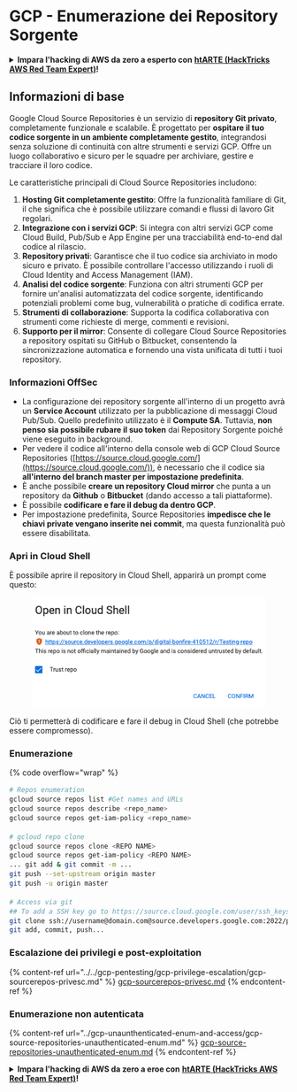 # GCP - Enumerazione dei Repository Sorgente

<details>

<summary><strong>Impara l'hacking di AWS da zero a esperto con</strong> <a href="https://training.hacktricks.xyz/courses/arte"><strong>htARTE (HackTricks AWS Red Team Expert)</strong></a><strong>!</strong></summary>

Altri modi per supportare HackTricks:

* Se vuoi vedere la tua **azienda pubblicizzata su HackTricks** o **scaricare HackTricks in PDF** Controlla i [**PACCHETTI DI ABBONAMENTO**](https://github.com/sponsors/carlospolop)!
* Ottieni il [**merchandising ufficiale di PEASS & HackTricks**](https://peass.creator-spring.com)
* Scopri [**The PEASS Family**](https://opensea.io/collection/the-peass-family), la nostra collezione di [**NFT**](https://opensea.io/collection/the-peass-family) esclusivi
* **Unisciti al** 💬 [**gruppo Discord**](https://discord.gg/hRep4RUj7f) o al [**gruppo Telegram**](https://t.me/peass) o **seguimi** su **Twitter** 🐦 [**@carlospolopm**](https://twitter.com/carlospolopm)**.**
* **Condividi i tuoi trucchi di hacking inviando PR ai** [**HackTricks**](https://github.com/carlospolop/hacktricks) e [**HackTricks Cloud**](https://github.com/carlospolop/hacktricks-cloud) repository di github.

</details>

## Informazioni di base <a href="#reviewing-cloud-git-repositories" id="reviewing-cloud-git-repositories"></a>

Google Cloud Source Repositories è un servizio di **repository Git privato**, completamente funzionale e scalabile. È progettato per **ospitare il tuo codice sorgente in un ambiente completamente gestito**, integrandosi senza soluzione di continuità con altre strumenti e servizi GCP. Offre un luogo collaborativo e sicuro per le squadre per archiviare, gestire e tracciare il loro codice.

Le caratteristiche principali di Cloud Source Repositories includono:

1. **Hosting Git completamente gestito**: Offre la funzionalità familiare di Git, il che significa che è possibile utilizzare comandi e flussi di lavoro Git regolari.
2. **Integrazione con i servizi GCP**: Si integra con altri servizi GCP come Cloud Build, Pub/Sub e App Engine per una tracciabilità end-to-end dal codice al rilascio.
3. **Repository privati**: Garantisce che il tuo codice sia archiviato in modo sicuro e privato. È possibile controllare l'accesso utilizzando i ruoli di Cloud Identity and Access Management (IAM).
4. **Analisi del codice sorgente**: Funziona con altri strumenti GCP per fornire un'analisi automatizzata del codice sorgente, identificando potenziali problemi come bug, vulnerabilità o pratiche di codifica errate.
5. **Strumenti di collaborazione**: Supporta la codifica collaborativa con strumenti come richieste di merge, commenti e revisioni.
6. **Supporto per il mirror**: Consente di collegare Cloud Source Repositories a repository ospitati su GitHub o Bitbucket, consentendo la sincronizzazione automatica e fornendo una vista unificata di tutti i tuoi repository.

### Informazioni OffSec <a href="#reviewing-cloud-git-repositories" id="reviewing-cloud-git-repositories"></a>

* La configurazione dei repository sorgente all'interno di un progetto avrà un **Service Account** utilizzato per la pubblicazione di messaggi Cloud Pub/Sub. Quello predefinito utilizzato è il **Compute SA**. Tuttavia, **non penso sia possibile rubare il suo token** dai Repository Sorgente poiché viene eseguito in background.
* Per vedere il codice all'interno della console web di GCP Cloud Source Repositories ([https://source.cloud.google.com/](https://source.cloud.google.com/)), è necessario che il codice sia **all'interno del branch master per impostazione predefinita**.
* È anche possibile **creare un repository Cloud mirror** che punta a un repository da **Github** o **Bitbucket** (dando accesso a tali piattaforme).
* È possibile **codificare e fare il debug da dentro GCP**.
* Per impostazione predefinita, Source Repositories **impedisce che le chiavi private vengano inserite nei commit**, ma questa funzionalità può essere disabilitata.

### Apri in Cloud Shell

È possibile aprire il repository in Cloud Shell, apparirà un prompt come questo:

<figure><img src="../../../.gitbook/assets/image (136).png" alt=""><figcaption></figcaption></figure>

Ciò ti permetterà di codificare e fare il debug in Cloud Shell (che potrebbe essere compromesso).

### Enumerazione

{% code overflow="wrap" %}
```bash
# Repos enumeration
gcloud source repos list #Get names and URLs
gcloud source repos describe <repo_name>
gcloud source repos get-iam-policy <repo_name>

# gcloud repo clone
gcloud source repos clone <REPO NAME>
gcloud source repos get-iam-policy <REPO NAME>
... git add & git commit -m ...
git push --set-upstream origin master
git push -u origin master

# Access via git
## To add a SSH key go to https://source.cloud.google.com/user/ssh_keys (no gcloud command)
git clone ssh://username@domain.com@source.developers.google.com:2022/p/<proj-name>/r/<repo-name>
git add, commit, push...
```
### Escalazione dei privilegi e post-exploitation

{% content-ref url="../../gcp-pentesting/gcp-privilege-escalation/gcp-sourcerepos-privesc.md" %}
[gcp-sourcerepos-privesc.md](../../gcp-pentesting/gcp-privilege-escalation/gcp-sourcerepos-privesc.md)
{% endcontent-ref %}

### Enumerazione non autenticata

{% content-ref url="../gcp-unaunthenticated-enum-and-access/gcp-source-repositories-unauthenticated-enum.md" %}
[gcp-source-repositories-unauthenticated-enum.md](../gcp-unaunthenticated-enum-and-access/gcp-source-repositories-unauthenticated-enum.md)
{% endcontent-ref %}

<details>

<summary><strong>Impara l'hacking di AWS da zero a eroe con</strong> <a href="https://training.hacktricks.xyz/courses/arte"><strong>htARTE (HackTricks AWS Red Team Expert)</strong></a><strong>!</strong></summary>

Altri modi per supportare HackTricks:

* Se vuoi vedere la tua **azienda pubblicizzata su HackTricks** o **scaricare HackTricks in PDF**, controlla i [**PACCHETTI DI ABBONAMENTO**](https://github.com/sponsors/carlospolop)!
* Ottieni il [**merchandising ufficiale di PEASS & HackTricks**](https://peass.creator-spring.com)
* Scopri [**The PEASS Family**](https://opensea.io/collection/the-peass-family), la nostra collezione di esclusive [**NFT**](https://opensea.io/collection/the-peass-family)
* **Unisciti al** 💬 [**gruppo Discord**](https://discord.gg/hRep4RUj7f) o al [**gruppo Telegram**](https://t.me/peass) o **seguimi** su **Twitter** 🐦 [**@carlospolopm**](https://twitter.com/carlospolopm)**.**
* **Condividi i tuoi trucchi di hacking inviando PR a** [**HackTricks**](https://github.com/carlospolop/hacktricks) e [**HackTricks Cloud**](https://github.com/carlospolop/hacktricks-cloud) github repos.

</details>
